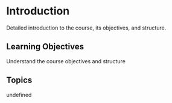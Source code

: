 # Introduction

Detailed introduction to the course, its objectives, and structure.

## Learning Objectives
Understand the course objectives and structure

## Topics
undefined